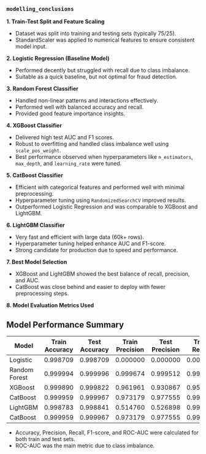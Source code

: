 ### `modelling_conclusions`

**1. Train-Test Split and Feature Scaling**

* Dataset was split into training and testing sets (typically 75/25).
* StandardScaler was applied to numerical features to ensure consistent model input.

**2. Logistic Regression (Baseline Model)**

* Performed decently but struggled with recall due to class imbalance.
* Suitable as a quick baseline, but not optimal for fraud detection.

**3. Random Forest Classifier**

* Handled non-linear patterns and interactions effectively.
* Performed well with balanced accuracy and recall.
* Provided good feature importance insights.

**4. XGBoost Classifier**

* Delivered high test AUC and F1 scores.
* Robust to overfitting and handled class imbalance well using `scale_pos_weight`.
* Best performance observed when hyperparameters like `n_estimators`, `max_depth`, and `learning_rate` were tuned.

**5. CatBoost Classifier**

* Efficient with categorical features and performed well with minimal preprocessing.
* Hyperparameter tuning using `RandomizedSearchCV` improved results.
* Outperformed Logistic Regression and was comparable to XGBoost and LightGBM.

**6. LightGBM Classifier**

* Very fast and efficient with large data (60k+ rows).
* Hyperparameter tuning helped enhance AUC and F1-score.
* Strong candidate for production due to speed and performance.

**7. Best Model Selection**

* XGBoost and LightGBM showed the best balance of recall, precision, and AUC.
* CatBoost was close behind and easier to deploy with fewer preprocessing steps.

**8. Model Evaluation Metrics Used**

## Model Performance Summary

| Model         | Train Accuracy | Test Accuracy | Train Precision | Test Precision | Train Recall | Test Recall | Train F1 | Test F1 | Train AUC | Test AUC |
|---------------|----------------|---------------|------------------|-----------------|---------------|--------------|----------|---------|------------|-----------|
| Logistic      | 0.998709       | 0.998709      | 0.000000         | 0.000000        | 0.000000      | 0.000000     | 0.000000 | 0.000000| 0.784791   | 0.786708  |
| Random Forest | 0.999994       | 0.999996      | 0.999674         | 0.999512        | 0.995942      | 0.997077     | 0.997804 | 0.998293| 1.000000   | 0.999277  |
| XGBoost       | 0.999890       | 0.999822      | 0.961961         | 0.930867        | 0.952435      | 0.931320     | 0.957174 | 0.931093| 0.999984   | 0.999824  |
| CatBoost      | 0.999959       | 0.999967      | 0.973179         | 0.977555        | 0.995455      | 0.997077     | 0.984191 | 0.987220| 0.998664   | 0.999249  |
| LightGBM      | 0.998783       | 0.998841      | 0.514760         | 0.526898        | 0.996429      | 0.997077     | 0.678832 | 0.689458| 0.999766   | 0.999686  |
| CatBoost      | 0.999959       | 0.999967      | 0.973179         | 0.977555        | 0.995455      | 0.997077     | 0.984191 | 0.987220| 0.998664   | 0.999249  |


* Accuracy, Precision, Recall, F1-score, and ROC-AUC were calculated for both train and test sets.
* ROC-AUC was the main metric due to class imbalance.
